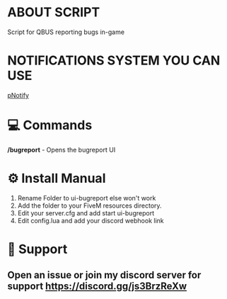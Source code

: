 # ABOUT SCRIPT
Script for QBUS reporting bugs in-game


# NOTIFICATIONS SYSTEM YOU CAN USE
[pNotify](https://forum.cfx.re/t/release-pnotify-in-game-js-notifications-using-noty/20659)

# :computer: Commands
**/bugreport** - Opens the bugreport UI

# :gear: Install Manual
1. Rename Folder to ui-bugreport else won't work
2. Add the folder to your FiveM resources directory.
3. Edit your server.cfg and add start ui-bugreport
4. Edit config.lua and add your discord webhook link

# :wrench: Support
Open an issue or join my discord server for support
https://discord.gg/js3BrzReXw
---------------------------------------------------
